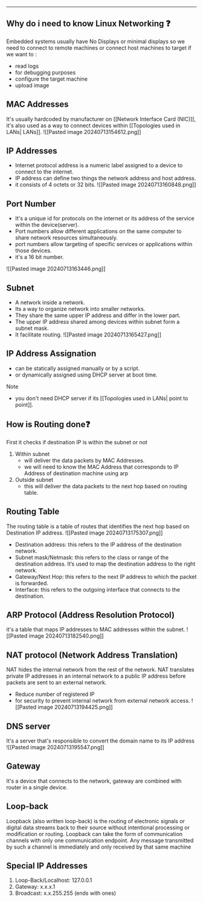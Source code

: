 
___
## Why do i need to know Linux Networking ❓
Embedded systems usually have No Displays or minimal displays so we need to connect to remote machines or connect host machines to target if we want to :
- read logs
- for debugging purposes
- configure the target machine
- upload image
## MAC Addresses
It's usually hardcoded by manufacturer on [[Network Interface Card (NIC)]], it's also used as a way to connect devices within [[Topologies used in LANs| LANs]].
![[Pasted image 20240713154612.png]]

## IP Addresses
- Internet protocol address is a numeric label assigned to a device to connect to the internet. 
- IP address can define two things the network address and host address.
- it consists of 4 octets or 32 bits.
![[Pasted image 20240713160848.png]]

## Port Number
- It's a unique id for protocols on the internet or its address of the service within the device(server).
- Port numbers allow different applications on the same computer to share network resources simultaneously.
- port numbers allow targeting of specific services or applications within those devices.
- it's a 16 bit number.

![[Pasted image 20240713163446.png]]

## Subnet
- A network inside a network.
- Its a way to organize network into smaller networks.
- They share the same upper IP address and differ in the lower part.
- The upper IP address shared among devices within subnet form a subnet mask.
- It facilitate routing.
![[Pasted image 20240713165427.png]]
## IP Address Assignation 
- can be statically assigned manually or by a script.
- or dynamically assigned using DHCP server at boot time. 
>[!NOTE]
>- you don't need DHCP server if its [[Topologies used in LANs| point to point]]. 


## How is Routing done❓
 First it checks if destination IP is within the subnet or not
 1. Within subnet
    -   will deliver the data packets by MAC Addresses.
    -  we will need to know the MAC Address that corresponds to IP  Address of destination machine using arp
1. Outside subnet
    - this will deliver the data packets to the next hop based on routing table.

## Routing Table
The routing table is a table of routes that identifies the next hop based on Destination IP address.
![[Pasted image 20240713175307.png]]
- Destination address: this refers to the IP address of the destination network.
- Subnet mask/Netmask: this refers to the class or range of the destination address. It’s used to map the destination address to the right network.
- Gateway/Next Hop: this refers to the next IP address to which the packet is forwarded.
- Interface: this refers to the outgoing interface that connects to the destination.
## ARP Protocol (Address Resolution Protocol)
it's a table that maps IP addresses to MAC addresses within the subnet.
![[Pasted image 20240713182540.png]]

## NAT protocol (Network Address Translation)
NAT hides the internal network from the rest of the network.
NAT translates private IP addresses in an internal network to a public IP address before packets are sent to an external network.
- Reduce number of registered IP
- for security to prevent internal network from external network access.
![[Pasted image 20240713194425.png]]
## DNS server
It's a server that's responsible to convert the domain name to its IP address
![[Pasted image 20240713195547.png]]

## Gateway
It's a device that connects to the network, gateway are combined with router in a single device.
## Loop-back
Loopback (also written loop-back) is the routing of electronic signals or digital data streams back to their source without intentional processing or modification or routing.
Loopback can take the form of communication channels with only one communication endpoint. Any message transmitted by such a channel is immediately and only received by that same machine
## Special IP Addresses
1. Loop-Back/Localhost: 127.0.0.1
2. Gateway: x.x.x.1
3. Broadcast: x.x.255.255 (ends with ones)